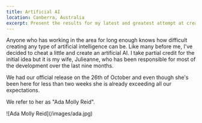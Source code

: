 ```yaml
---
title: Artificial AI
location: Canberra, Australia
excerpt: Present the results for my latest and greatest attempt at creating an intelligent machine. 
---
```

Anyone who has working in the area for long enough knows how difficult creating any type of artificial intelligence can be. Like many before me, I've decided to cheat a little and create an artificial AI. I take partial credit for the initial idea but it is my wife, Julieanne, who has been responsible for most of the development over the last nine months. 

We had our official release on the 26th of October and even though she's been here for less than two weeks she is already exceeding all our expectations. 

We refer to her as "Ada Molly Reid".

<dl class="figure">
<dt>![Ada Molly Reid](/images/ada.jpg)</dt>
<dd>&nbsp;</dd>
</dl>

